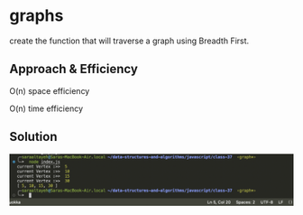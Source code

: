 # graphs

create the function that will traverse a graph using Breadth First.

## Approach & Efficiency

O(n) space efficiency

O(n) time efficiency

## Solution

![](./assets/graphcode.png)
